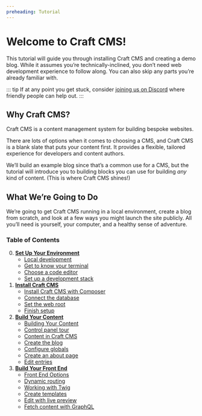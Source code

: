 ```yaml
---
preheading: Tutorial
---
```


# Welcome to Craft CMS!

This tutorial will guide you through installing Craft CMS and creating a demo blog. While it assumes you’re technically-inclined, you don’t need web development experience to follow along. You can also skip any parts you’re already familiar with.

::: tip
If at any point you get stuck, consider [joining us on Discord](https://craftcms.com/discord) where friendly people can help out.
:::

## Why Craft CMS?

Craft CMS is a content management system for building bespoke websites.

There are lots of options when it comes to choosing a CMS, and Craft CMS is a blank slate that puts your content first. It provides a flexible, tailored experience for developers and content authors.

We’ll build an example blog since that’s a common use for a CMS, but the tutorial will introduce you to building blocks you can use for building _any_ kind of content. (This is where Craft CMS shines!)

## What We’re Going to Do

We’re going to get Craft CMS running in a local environment, create a blog from scratch, and look at a few ways you might launch the site publicly. All you’ll need is yourself, your computer, and a healthy sense of adventure.


### Table of Contents

0. [**Set Up Your Environment**](environment/)
    - [Local development](environment/)
    - [Get to know your terminal](environment/terminal.md)
    - [Choose a code editor](environment/editor.md)
    - [Set up a development stack](environment/stack.md)
1. [**Install Craft CMS**](install/files.md)
    - [Install Craft CMS with Composer](install/files.md)
    - [Connect the database](install/database.md)
    - [Set the web root](install/server.md)
    - [Finish setup](install/setup.md)
2. [**Build Your Content**](configure/)
    - [Building Your Content](configure/)
    - [Control panel tour](configure/control-panel.md)
    - [Content in Craft CMS](configure/modeling.md)
    - [Create the blog](configure/section.md)
    - [Configure globals](configure/globals.md)
    - [Create an about page](configure/single.md)
    - [Edit entries](configure/editing.md)
3. [**Build Your Front End**](build/)
    - [Front End Options](build/)
    - [Dynamic routing](build/routing.md)
    - [Working with Twig](build/twig.md)
    - [Create templates](build/templates.md)
    - [Edit with live preview](build/preview.md)
    - [Fetch content with GraphQL](build/graphql.md)
